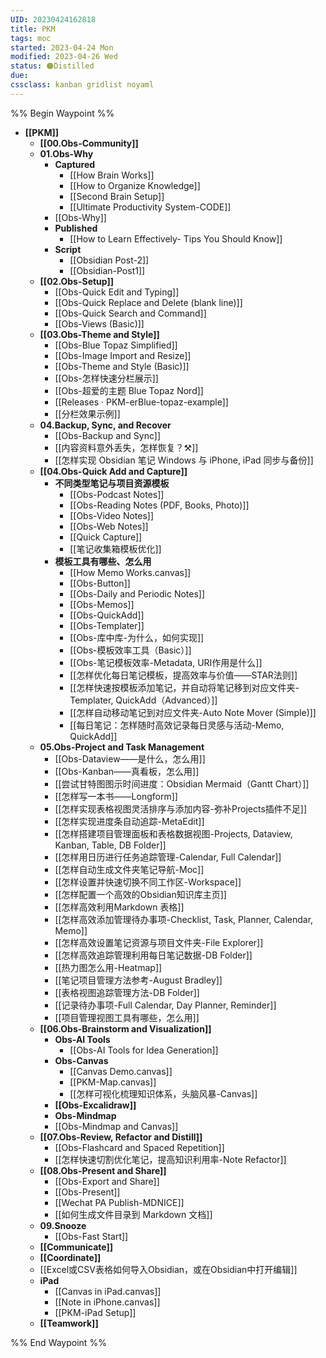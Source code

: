 ```yaml
---
UID: 20230424162818 
title: PKM
tags: moc
started: 2023-04-24 Mon
modified: 2023-04-26 Wed
status: 🟠Distilled
due:
cssclass: kanban gridlist noyaml
---
```

%% Begin Waypoint %%
- **[[PKM]]**
	- **[[00.Obs-Community]]**
	- **01.Obs-Why**
		- **Captured**
			- [[How Brain Works]]
			- [[How to Organize Knowledge]]
			- [[Second Brain Setup]]
			- [[Ultimate Productivity System-CODE]]
		- [[Obs-Why]]
		- **Published**
			- [[How to Learn Effectively- Tips You Should Know]]
		- **Script**
			- [[Obsidian Post-2]]
			- [[Obsidian-Post1]]
	- **[[02.Obs-Setup]]**
		- [[Obs-Quick Edit and Typing]]
		- [[Obs-Quick Replace and Delete (blank line)]]
		- [[Obs-Quick Search and Command]]
		- [[Obs-Views (Basic)]]
	- **[[03.Obs-Theme and Style]]**
		- [[Obs-Blue Topaz Simplified]]
		- [[Obs-Image Import and Resize]]
		- [[Obs-Theme and Style (Basic)]]
		- [[Obs-怎样快速分栏展示]]
		- [[Obs-超爱的主题 Blue Topaz Nord]]
		- [[Releases · PKM-erBlue-topaz-example]]
		- [[分栏效果示例]]
	- **04.Backup, Sync, and Recover**
		- [[Obs-Backup and Sync]]
		- [[内容资料意外丢失，怎样恢复？⚒️]]
		- [[怎样实现 Obsidian 笔记 Windows 与 iPhone, iPad 同步与备份]]
	- **[[04.Obs-Quick Add and Capture]]**
		- **不同类型笔记与项目资源模板**
			- [[Obs-Podcast Notes]]
			- [[Obs-Reading Notes (PDF, Books, Photo)]]
			- [[Obs-Video Notes]]
			- [[Obs-Web Notes]]
			- [[Quick Capture]]
			- [[笔记收集箱模板优化]]
		- **模板工具有哪些、怎么用**
			- [[How Memo Works.canvas]]
			- [[Obs-Button]]
			- [[Obs-Daily and Periodic Notes]]
			- [[Obs-Memos]]
			- [[Obs-QuickAdd]]
			- [[Obs-Templater]]
			- [[Obs-库中库-为什么，如何实现]]
			- [[Obs-模板效率工具（Basic）]]
			- [[Obs-笔记模板效率-Metadata, URI作用是什么]]
			- [[怎样优化每日笔记模板，提高效率与价值——STAR法则]]
			- [[怎样快速按模板添加笔记，并自动将笔记移到对应文件夹-Templater, QuickAdd（Advanced）]]
			- [[怎样自动移动笔记到对应文件夹-Auto Note Mover (Simple)]]
			- [[每日笔记：怎样随时高效记录每日灵感与活动-Memo, QuickAdd]]
	- **05.Obs-Project and Task Management**
		- [[Obs-Dataview——是什么，怎么用]]
		- [[Obs-Kanban——真看板，怎么用]]
		- [[尝试甘特图图示时间进度：Obsidian Mermaid（Gantt Chart）]]
		- [[怎样写一本书——Longform]]
		- [[怎样实现表格视图灵活排序与添加内容-弥补Projects插件不足]]
		- [[怎样实现进度条自动追踪-MetaEdit]]
		- [[怎样搭建项目管理面板和表格数据视图-Projects, Dataview, Kanban, Table, DB Folder]]
		- [[怎样用日历进行任务追踪管理-Calendar, Full Calendar]]
		- [[怎样自动生成文件夹笔记导航-Moc]]
		- [[怎样设置并快速切换不同工作区-Workspace]]
		- [[怎样配置一个高效的Obsidian知识库主页]]
		- [[怎样高效利用Markdown 表格]]
		- [[怎样高效添加管理待办事项-Checklist, Task, Planner, Calendar, Memo]]
		- [[怎样高效设置笔记资源与项目文件夹-File Explorer]]
		- [[怎样高效追踪管理利用每日笔记数据-DB Folder]]
		- [[热力图怎么用-Heatmap]]
		- [[笔记项目管理方法参考-August Bradley]]
		- [[表格视图追踪管理方法-DB Folder]]
		- [[记录待办事项-Full Calendar, Day Planner, Reminder]]
		- [[项目管理视图工具有哪些，怎么用]]
	- **[[06.Obs-Brainstorm and Visualization]]**
		- **Obs-AI Tools**
			- [[Obs-AI Tools for Idea Generation]]
		- **Obs-Canvas**
			- [[Canvas Demo.canvas]]
			- [[PKM-Map.canvas]]
			- [[怎样可视化梳理知识体系，头脑风暴-Canvas]]
		- **[[Obs-Excalidraw]]**
		- **Obs-Mindmap**
		- [[Obs-Mindmap and Canvas]]
	- **[[07.Obs-Review, Refactor and Distill]]**
		- [[Obs-Flashcard and Spaced Repetition]]
		- [[怎样快速切割优化笔记，提高知识利用率-Note Refactor]]
	- **[[08.Obs-Present and Share]]**
		- [[Obs-Export and Share]]
		- [[Obs-Present]]
		- [[Wechat PA Publish-MDNICE]]
		- [[如何生成文件目录到 Markdown 文档]]
	- **09.Snooze**
		- [[Obs-Fast Start]]
	- **[[Communicate]]**
	- **[[Coordinate]]**
	- [[Excel或CSV表格如何导入Obsidian，或在Obsidian中打开编辑]]
	- **iPad**
		- [[Canvas in iPad.canvas]]
		- [[Note in iPhone.canvas]]
		- [[PKM-iPad Setup]]
	- **[[Teamwork]]**

%% End Waypoint %%
